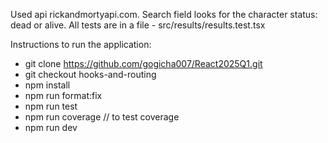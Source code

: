 Used api rickandmortyapi.com. Search field looks for the character status: dead or alive.
All tests are in a file - src/results/results.test.tsx

Instructions to run the application:

- git clone https://github.com/gogicha007/React2025Q1.git
- git checkout hooks-and-routing
- npm install
- npm run format:fix
- npm run test
- npm run coverage // to test coverage
- npm run dev
